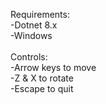 Requirements:\
-Dotnet 8.x\
-Windows\
\
Controls:\
-Arrow keys to move\
-Z & X to rotate\
-Escape to quit
